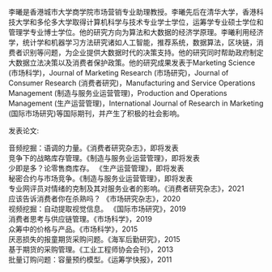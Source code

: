 李曦是香港城市大学商学院市场营销专业助理教授。李曦先后在清华大学，香港科技大学和多伦多大学取得计算机科学与技术专业学士学位，运筹学专业硕士学位和管理学专业博士学位。他的研究方向为算法和大数据的经济学原理。李曦利用经济学，统计学和机器学习方法研究诸如人工智能，推荐系统，数据算法，区块链，消费者识别等问题，为企业提供大数据时代的决策支持。他的研究同时帮助政府制定大数据立法决策以及消费者保护政策。他的研究成果发表于Marketing Science (市场科学)，Journal of Marketing Research (市场研究)，Journal of Consumer Research (消费者研究)，Manufacturing and Service Operations Management (制造与服务业运营管理)，Production and Operations Management (生产运营管理)，International Journal of Research in Marketing (国际市场研究)等国际期刊，并产生了积极的社会影响。    

发表论文:

音频挖掘：语调的力量。《消费者研究杂志》，即将发表    
竞争下的战略库存管理。《制造与服务业运营管理》，即将发表    
少即是多？论零售商库存。 《生产运营管理》，即将发表    
秘密合约与市场竞争。《制造与服务业运营管理》，即将发表    
专业网评员对情绪的克制及其对服务业者的影响。《消费者研究杂志》，2021    
应该告诉消费者你在杀熟吗？ 《市场研究杂志》，2020    
视频挖掘：自动提取视觉信息。 《国际市场研究》，2019    
消费者思考与供应链管理。《市场科学》，2019    
众筹中的价格与产品。《市场科学》，2015    
厌恶损失的报童期货采购问题。《海军后勤研究》，2015    
基于期货的采购管理。《工业工程师协会会刊》，2013    
批量订购问题：容量预约模型。《运筹学快报》，2011   

